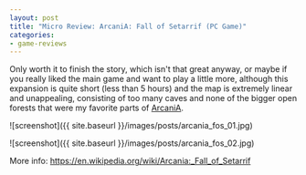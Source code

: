 ```yaml
---
layout: post
title: "Micro Review: ArcaniA: Fall of Setarrif (PC Game)"
categories:
- game-reviews
---
```


<p>Only worth it to finish the story, which isn't that great anyway, or maybe if you really liked the main game and want to play a little more, although this expansion is quite short (less than 5 hours) and the map is extremely linear and unappealing, consisting of too many caves and none of the bigger open forests that were my favorite parts of <a href="http://blog.binarynonsense.com/2016/09/07/micro-review-arcania-pc/">ArcaniA</a>.</p>


![screenshot]({{ site.baseurl }}/images/posts/arcania_fos_01.jpg)


![screenshot]({{ site.baseurl }}/images/posts/arcania_fos_02.jpg)


<p>More info: <a href="https://en.wikipedia.org/wiki/Arcania:_Fall_of_Setarrif">https://en.wikipedia.org/wiki/Arcania:_Fall_of_Setarrif</a></p>
